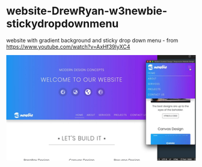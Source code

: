 # website-DrewRyan-w3newbie-stickydropdownmenu
website with gradient background and sticky drop down menu - from https://www.youtube.com/watch?v=AxHf39lyXC4

![preview1](preview1.jpg)
